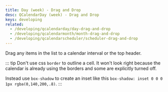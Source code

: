 ```yaml
---
title: Day (week) - Drag and Drop
desc: QCalendarDay (week) - Drag and Drop
keys: developing
related:
  - /developing/qcalendarday/day-drag-and-drop
  - /developing/qcalendarmonth/month-drag-and-drop
  - /developing/qcalendarscheduler/scheduler-drag-and-drop
---
```

Drag any items in the list to a calendar interval or the top header.

::: tip
Don't use css `border` to outline a cell. It won't look right because the calendar is already using the borders and some are explicitly turned off.

Instead use `box-shadow` to create an inset like this `box-shadow: inset 0 0 0 1px rgba(0,140,200,.8)`.
:::

<example-viewer
  title="Drag and Drop"
  file="WeekDragAndDrop"
  codepen-title="QCalendarDay"
/>
